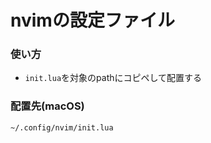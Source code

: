 # nvimの設定ファイル


### 使い方
- `init.lua`を対象のpathにコピペして配置する


### 配置先(macOS)
`~/.config/nvim/init.lua`






